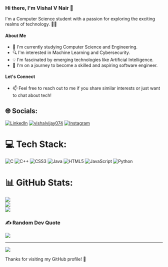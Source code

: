 ### Hi there, I'm Vishal V Nair 👋




I'm a Computer Science student with a passion for exploring the exciting realms of technology. 👨‍💻

#### About Me

- 🌱 I'm currently studying Computer Science and Engineering.
- 🔍 I'm interested in Machine Learning and Cybersecurity.
- 💡 I'm fascinated by emerging technologies like Artificial Intelligence.
- 🚀 I'm on a journey to become a skilled and aspiring software engineer.


#### Let's Connect

- 📫 Feel free to reach out to me if you share similar interests or just want to chat about tech!



## 🌐 Socials:
[![LinkedIn](https://img.shields.io/badge/LinkedIn-%230077B5.svg?logo=linkedin&logoColor=white)](https://linkedin.com/in/vishalvnair) 
[![vishalvijay074](https://img.shields.io/badge/Twitter-%231DA1F2.svg?logo=twitter&logoColor=white)](https://twitter.com/vishalvijay074)
[![Instagram](https://img.shields.io/badge/Instagram-%23E4405F.svg?logo=instagram&logoColor=white)](https://www.instagram.com/__vvn__7/)



# 💻 Tech Stack:
![C](https://img.shields.io/badge/c-%2300599C.svg?style=for-the-badge&logo=c&logoColor=white) ![C++](https://img.shields.io/badge/c++-%2300599C.svg?style=for-the-badge&logo=c%2B%2B&logoColor=white) ![CSS3](https://img.shields.io/badge/css3-%231572B6.svg?style=for-the-badge&logo=css3&logoColor=white) ![Java](https://img.shields.io/badge/java-%23ED8B00.svg?style=for-the-badge&logo=java&logoColor=white) ![HTML5](https://img.shields.io/badge/html5-%23E34F26.svg?style=for-the-badge&logo=html5&logoColor=white) ![JavaScript](https://img.shields.io/badge/javascript-%23323330.svg?style=for-the-badge&logo=javascript&logoColor=%23F7DF1E) ![Python](https://img.shields.io/badge/python-3670A0?style=for-the-badge&logo=python&logoColor=ffdd54)
# 📊 GitHub Stats:
![](https://github-readme-stats.vercel.app/api?username=vishalvijaynair&theme=dark&hide_border=false&include_all_commits=true&count_private=true)<br/>
![](https://github-readme-streak-stats.herokuapp.com/?user=vishalvijaynair&theme=dark&hide_border=false)<br/>
![](https://github-readme-stats.vercel.app/api/top-langs/?username=vishalvijaynair&theme=dark&hide_border=false&include_all_commits=true&count_private=true&layout=compact)


### ✍️ Random Dev Quote
![](https://quotes-github-readme.vercel.app/api?type=horizontal&theme=dark)

---
[![](https://visitcount.itsvg.in/api?id=vishalvijaynair&icon=8&color=3)](https://visitcount.itsvg.in)


Thanks for visiting my GitHub profile! 🚀

<!-- Proudly created with GPRM ( https://gprm.itsvg.in ) -->
